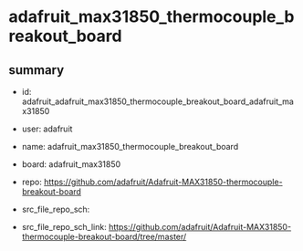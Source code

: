 # adafruit_max31850_thermocouple_breakout_board
 
## summary 
* id: adafruit_adafruit_max31850_thermocouple_breakout_board_adafruit_max31850
* user: adafruit
* name: adafruit_max31850_thermocouple_breakout_board
* board: adafruit_max31850
* repo: https://github.com/adafruit/Adafruit-MAX31850-thermocouple-breakout-board



* src_file_repo_sch: 
* src_file_repo_sch_link: https://github.com/adafruit/Adafruit-MAX31850-thermocouple-breakout-board/tree/master/






